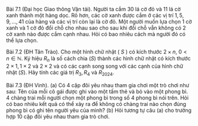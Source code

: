 Bài 7.1 (Đại học Giao thông Vận tải). Người ta cắm 30 lá cờ đỏ và 11 lá cờ xanh thành một hàng dọc. Rõ hơn, các cờ xanh được cắm ở các vị trí $1,5,9, \ldots, 41$ của hàng và các vị trí còn lại là cờ đỏ. Một người muốn lựa chọn 1 cờ xanh và 1 cờ đỏ đổi chỗ cho nhau sao cho sau khi đổi chỗ vẫn không có 2 cờ xanh nào được cắm cạnh nhau. Hỏi có bao nhiêu cách mà người đó có thể lựa chọn.

Bài 7.2 (ĐH Tân Trào). Cho một hình chữ nhật ( $S$ ) có kích thước $2 \times n$, $0<n \in \mathbb{N}$. Ký hiệu $R_n$ là số cách chia $(S)$ thành các hình chữ nhật có kích thước $2 \times 1,1 \times 2$ và $2 \times 2$ và có các cạnh song song với các cạnh của hình chữ nhật $(S)$. Hãy tính các giá trị $R_3, R_4$ và $R_{2024}$.

Bài 7.3 (ĐH Vinh).
(a) Có 4 cặp đôi yêu nhau tham gia chơi một trò chơi như sau: Tên của mỗi cô gái được ghi vào một tấm thẻ và bỏ vào một phong bì. 4 chàng trai mỗi người chọn một phong bì trong số 4 phong bì nói trên. Hỏi có bao nhiêu kết quả có thể xảy ra để không có chàng trai nào chọn đúng phong bì có ghi tên người yêu của mình?
(b) Hỏi tương tự câu (a) cho trường hợp 10 cặp đôi yêu nhau tham gia trò chơi.